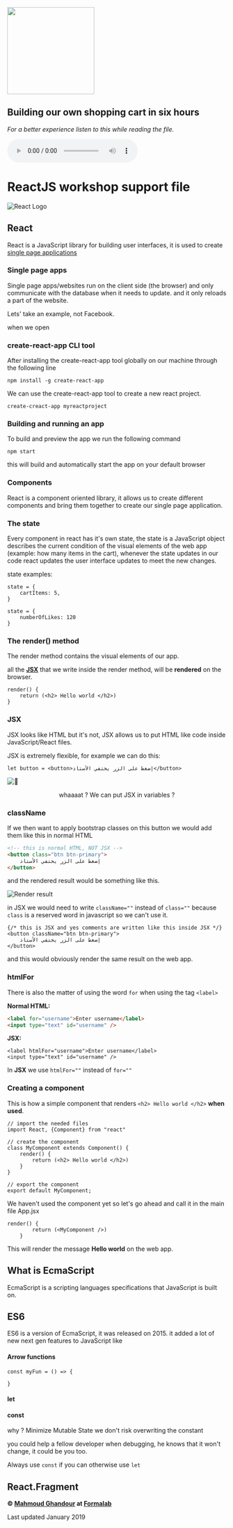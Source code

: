 



<img src="/home/mahmoud/Projects/formadar/assets/formalab.png"  width= 200px />



## Building our own shopping cart in six hours



*For a better experience listen to this while reading the file.*

<audio src="/home/mahmoud/Music/work_music.mp3" controls></audio>



# ReactJS workshop support file

![React Logo](https://facebook.github.io/create-react-app/img/logo-og.png)

## React

React is a JavaScript library for building user interfaces, it is used to create [single page applications](#Single-page-apps)

### Single page apps

Single page apps/websites run on the client side (the browser) and only communicate with the database when it needs to update. and it only reloads a part of the website.

Lets' take an example, not Facebook.

when we open 

### create-react-app CLI tool

After installing the create-react-app tool globally on our machine through the following line

`npm install -g create-react-app`

We can use the create-react-app tool to create a new react project.

`create-creact-app myreactproject`

### Building and running an app

To build and preview the app we run the following command

 `npm start`

this will build and automatically start the app on your default browser

### Components

React is a component oriented library, it allows us to create different components and bring them together to create our single page application.

### The state

Every component in react has it's own state, the state is a JavaScript object describes the current condition of the visual elements of the web app (example: how many items in the cart), whenever the state updates in our code react updates the user interface updates to meet the new changes.

state examples:

```react
state = {
    cartItems: 5,
}
```

```react
state = {
    numberOfLikes: 120
}
```



### The render() method

The render method contains the visual elements of our app.

all the **[JSX](#JSX)** that we write inside the render method, will be **rendered** on the browser. 

```react
render() {
    return (<h2> Hello world </h2>)
}
```



### JSX

JSX looks like HTML but it's not, JSX allows us to put HTML like code inside JavaScript/React files.

JSX is extremely flexible, for example we can do this:

```react
let button = <button>إضغط على الزر يختفي الأستاذ</button>
```

![🤔](http://www.get-emoji.com/images/emoji/1f914.png)

<center>whaaaat ? We can put JSX in variables ?</center>



### className

If we then want to apply bootstrap classes on this button we would add them like this in normal HTML

```html
<!-- this is normal HTML, NOT JSX -->
<button class="btn btn-primary">
    إضغط على الزر يختفي الأستاذ
</button>
```

and the rendered result would be something like this.

![Render result](/home/mahmoud/Documents/ReactJS_workshop_support_file_assets/button_primary.png)

in JSX we would need to write `className=""` instead of `class=""` because `class` is a reserved word in javascript so we can't use it.

```react
{/* this is JSX and yes comments are written like this inside JSX */}
<button className="btn btn-primary">
	إضغط على الزر يختفي الأستاذ
</button>
```

and this would obviously render the same result on the web app.



### htmlFor

There is also the matter of using the word `for` when using the tag `<label>`

**Normal HTML:**

```html
<label for="username">Enter username</label>
<input type="text" id="username" />
```

**JSX:**

```react
<label htmlFor="username">Enter username</label>
<input type="text" id="username" />
```

In **JSX** we use `htmlFor=""` instead of `for=""`



### Creating a component

This is how a simple component that renders `<h2> Hello world </h2>` **when used**.

```react
// import the needed files
import React, {Component} from "react"

// create the component
class MyComponent extends Component() {
    render() {
        return (<h2> Hello world </h2>)
    }
}

// export the component
export default MyComponent;
```

We haven't used the component yet so let's go ahead and call it in the main file App.jsx

```react
render() {
        return (<MyComponent />)
    }
```

This will render the message **Hello world** on the web app.





## What is EcmaScript

EcmaScript is a scripting languages specifications that JavaScript is built on.

## ES6

ES6 is a version of EcmaScript, it was released on 2015.
it added a lot of new next gen features to JavaScript like

#### Arrow functions

```react 
const myFun = () => {
    
}
```



#### let

#### const

why ? Minimize Mutable State we don't risk overwriting the constant

you could help a fellow developer when debugging, he knows that it won't change, it could be you too.

Always use `const` if you can otherwise use `let`

## React.Fragment





**&copy;   [Mahmoud Ghandour]() at [Formalab](www.formalab.tn)** 

Last updated January 2019

